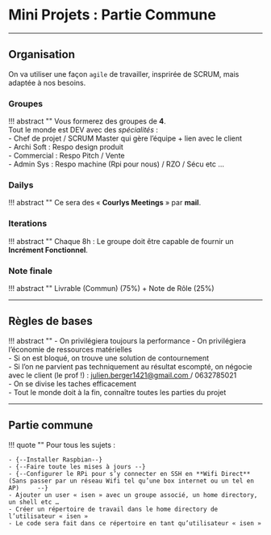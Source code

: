 # Mini Projets : Partie Commune

---

## Organisation

On va utiliser une façon ``agile`` de travailler, insprirée de SCRUM, mais adaptée à nos besoins.

### Groupes

!!! abstract ""
    Vous formerez des groupes de **4**.  
    Tout le monde est DEV avec des *spécialités* :  
    - Chef de projet / SCRUM Master qui gère l’équipe + lien avec le client  
    - Archi Soft : Respo design produit  
    - Commercial : Respo Pitch / Vente  
    - Admin Sys : Respo machine (Rpi pour nous) / RZO / Sécu etc …  

### Dailys

!!! abstract ""
    Ce sera des « **Courlys Meetings** » par **mail**.

### Iterations

!!! abstract ""
    Chaque 8h : Le groupe doit être capable de fournir un **Incrément Fonctionnel**.

### Note finale

!!! abstract ""
    Livrable (Commun) (75%) + Note de Rôle (25%)



---

## Règles de bases

!!! abstract ""
    - On privilégiera toujours la performance
    - On privilégiera l’économie de ressources matérielles   
    - Si on est bloqué, on trouve une solution de contournement  
    - Si l’on ne parvient pas techniquement au résultat escompté, on négocie avec le client (le prof !) : <julien.berger1421@gmail.com>[ ](mailto:julien.berger1421@gmail.com)/ 0632785021   
    - On se divise les taches efficacement   
    - Tout le monde doit à la fin, connaître toutes les parties du projet

---

## Partie commune

!!! quote ""
    Pour tous les sujets :   
    
    - {--Installer Raspbian--}  
    - {--Faire toute les mises à jours --}      
    - {--Configurer le RPi pour s’y connecter en SSH en **Wifi Direct**    
    (Sans passer par un réseau Wifi tel qu’une box internet ou un tel en AP)     --}  
    - Ajouter un user « isen » avec un groupe associé, un home directory, un shell etc …     
    - Créer un répertoire de travail dans le home directory de l’utilisateur « isen »    
    - Le code sera fait dans ce répertoire en tant qu’utilisateur « isen »  